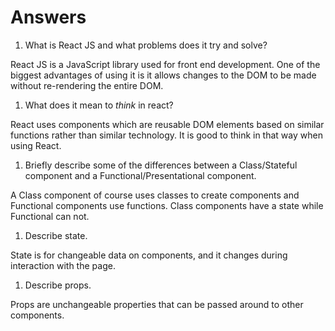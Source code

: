 # Answers

1.  What is React JS and what problems does it try and solve?

React JS is a JavaScript library used for front end development. One of the biggest advantages of using it is it allows changes to the DOM to be made without re-rendering the entire DOM.


1.  What does it mean to _think_ in react?

React uses components which are reusable DOM elements based on similar functions rather than similar technology. It is good to think in that way when using React.

1.  Briefly describe some of the differences between a Class/Stateful component and a Functional/Presentational component.

A Class component of course uses classes to create components and Functional components use functions. Class components have a state while Functional can not.


1.  Describe state.

State is for changeable data on components, and it changes during interaction with the page.


1.  Describe props.

Props are unchangeable properties that can be passed around to other components. 